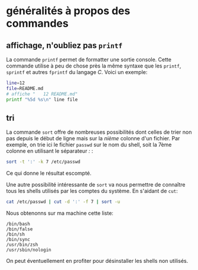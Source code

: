 # généralités à propos des commandes

## affichage, n'oubliez pas `printf`

La commande `printf` permet de formatter une sortie console. Cette commande utilise à peu de chose près la même syntaxe que les `printf`, `sprintf` et autres `fprintf` du langage _C_. Voici un exemple:

```bash
line=12
file=README.md
# affiche "   12 README.md"
printf "%5d %s\n" line file
```

## tri

La commande `sort` offre de nombreuses possibilités dont celles de trier non pas depuis le début de ligne mais sur la _nième_ colonne d'un fichier. Par exemple, on trie ici le fichier `passwd` sur le nom du shell, soit la 7ème colonne en utilisant le séparateur _:_ :

```bash
sort -t ':' -k 7 /etc/passwd
```

Ce qui donne le résultat escompté. 

Une autre possibilité intéressante de `sort`  va nous permettre de connaître tous les shells utilisés par les comptes du système. En s'aidant de `cut`:

```bash
cat /etc/passwd | cut -d ':' -f 7 | sort -u
```

Nous obtenonns sur ma machine cette liste:

```
/bin/bash
/bin/false
/bin/sh
/bin/sync
/usr/bin/zsh
/usr/sbin/nologin
```

On peut éventuellement en profiter pour désinstaller les shells non utilisés.

